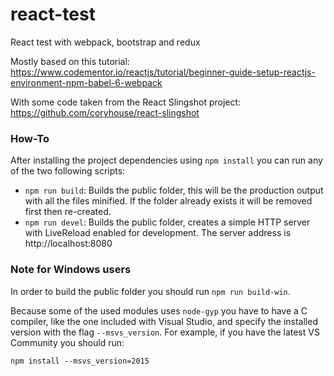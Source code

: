 # react-test
React test with webpack, bootstrap and redux

Mostly based on this tutorial:
https://www.codementor.io/reactjs/tutorial/beginner-guide-setup-reactjs-environment-npm-babel-6-webpack

With some code taken from the React Slingshot project:
https://github.com/coryhouse/react-slingshot


### How-To

After installing the project dependencies using `npm install` you can run any of the two following scripts:

* `npm run build`: Builds the public folder, this will be the production output with all the files minified. If the folder already exists it will be removed first then re-created.
* `npm run devel`: Builds the public folder, creates a simple HTTP server with LiveReload enabled for development. The server address is http://localhost:8080


### Note for Windows users

In order to build the public folder you should run `npm run build-win`.

Because some of the used modules uses `node-gyp` you have to have a C compiler, like the one included with Visual Studio, and specify the installed version with the flag `--msvs_version`. For example, if you have the latest VS Community you should run:
```
npm install --msvs_version=2015
```
